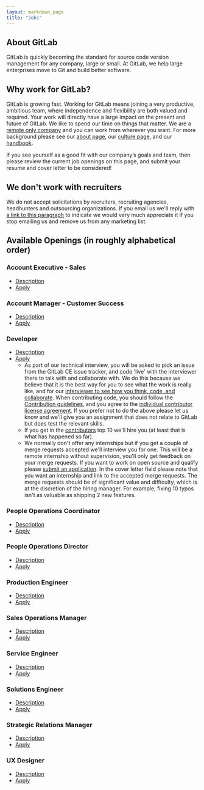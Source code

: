 ```yaml
---
layout: markdown_page
title: "Jobs"
---
```


## About GitLab

GitLab is quickly becoming the standard for source code version
management for any company, large or small. At GitLab, we help large
enterprises move to Git and build better software.

## Why work for GitLab?

GitLab is growing fast.
Working for GitLab means joining a very productive, ambitious team, where independence
and flexibility are both valued and required.
Your work will directly have a large impact on the present and future of GitLab.
We like to spend our time on things that matter.
We are a [remote only company](/2015/04/08/the-remote-manifesto/)
and you can work from wherever you want.
For more background please see our [about page](/about/),
our [culture page](/culture/), and our [handbook](/handbook/).

If you see yourself as a good fit with our company’s goals and team, then please
review the current job openings on this page, and submit your resume and cover
letter to be considered!

## We don't work with recruiters<a name="no-recruiters"></a>

We do not accept solicitations by recruiters, recruiting agencies, headhunters and outsourcing organizations.
If you email us we'll reply with [a link to this paragraph](/jobs/#no-recruiters) to indicate we would very much appreciate it if you stop emailing us and remove us from any marketing list.

## Available Openings (in roughly alphabetical order)

### Account Executive - Sales

- [Description](/jobs/account-executive/)
- [Apply](https://gitlab.workable.com/jobs/88120/candidates/new)

### Account Manager - Customer Success

- [Description](/jobs/account-manager/)
- [Apply](https://gitlab.workable.com/jobs/242362/candidates/new)

### Developer

- [Description](/jobs/developer/)
- [Apply](https://gitlab.workable.com/jobs/106660/candidates/new)
    - As part of our technical interview<a name="technical-interview"></a>, you will
be asked to pick an issue from the GitLab CE issue tracker, and code 'live' with
the interviewer there to talk with and collaborate with. We do this because we
believe that it is the best way for you to see what the work is really like, and
for our [interviewer to see how you think, code, and collaborate](http://zachholman.com/posts/startup-interviewing-is-fucked/#collaborate).
When contributing code, you should follow the [Contribution guidelines](https://gitlab.com/gitlab-org/gitlab-ce/blob/master/CONTRIBUTING.md),
and you agree to the [individual contributor license agreement](https://gitlab.com/gitlab-org/gitlab-ce/blob/master/doc/legal/individual_contributor_license_agreement.md).
If you prefer not to do the above please let us know and we'll give you an assignment that does not relate to GitLab but does test the relevant skills.
    - If you get in the [contributors](http://contributors.gitlab.com/) top 10 we'll
  hire you (at least that is what has happened so far).
    - We normally don't offer any internships but if you get a couple of merge requests
  accepted we'll interview you for one. This will be a remote internship without
  supervision, you'll only get feedback on your merge requests. If you want to
  work on open source and qualify please [submit an application](https://gitlab.workable.com/jobs/207439/candidates/new).
  In the cover letter field please note that you want an internship and link to
  the accepted merge requests. The merge requests should be of significant
  value and difficulty, which is at the discretion of the hiring manager. For
  example, fixing 10 typos isn't as valuable as shipping 2 new features.

### People Operations Coordinator

- [Description](/jobs/people-ops-coordinator/)
- [Apply](https://gitlab.workable.com/jobs/220106/candidates/new)

### People Operations Director

- [Description](/jobs/people-ops-director/)
- [Apply](https://gitlab.workable.com/jobs/234625/candidates/new)

### Production Engineer

- [Description](/jobs/production-engineer/)
- [Apply](https://gitlab.workable.com/jobs/142989/candidates/new)

### Sales Operations Manager

- [Description](/jobs/sales-operations-manager/)
- [Apply](https://gitlab.workable.com/jobs/236037/candidates/new)

### Service Engineer

- [Description](/jobs/service-engineer/)
- [Apply](https://gitlab.workable.com/jobs/87722/candidates/new)

### Solutions Engineer

- [Description](/jobs/solutions-engineer/)
- [Apply](https://gitlab.workable.com/j/6A9FA4A8DE)

### Strategic Relations Manager

- [Description](/jobs/strategic-relations-manager/)
- [Apply](https://gitlab.workable.com/jobs/186837/candidates/new)

### UX Designer

- [Description](/jobs/ux-designer/)
- [Apply](https://gitlab.workable.com/jobs/227708/candidates/new)
